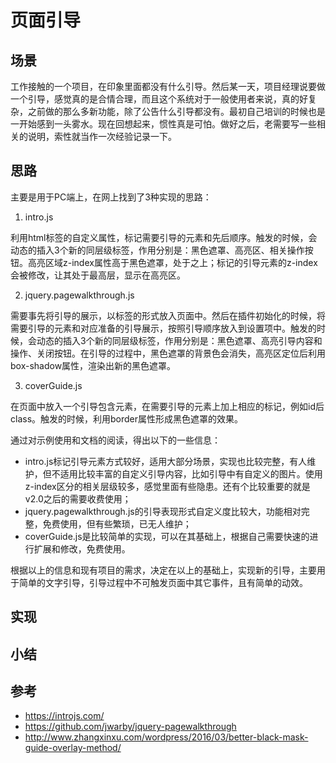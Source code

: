 # 页面引导
## 场景
工作接触的一个项目，在印象里面都没有什么引导。然后某一天，项目经理说要做一个引导，感觉真的是合情合理，而且这个系统对于一般使用者来说，真的好复杂，之前做的那么多新功能，除了公告什么引导都没有。最初自己培训的时候也是一开始感到一头雾水。现在回想起来，惯性真是可怕。做好之后，老需要写一些相关的说明，索性就当作一次经验记录一下。
## 思路
主要是用于PC端上，在网上找到了3种实现的思路：
1. intro.js

利用html标签的自定义属性，标记需要引导的元素和先后顺序。触发的时候，会动态的插入3个新的同层级标签，作用分别是：黑色遮罩、高亮区、相关操作按钮。高亮区域z-index属性高于黑色遮罩，处于之上；标记的引导元素的z-index会被修改，让其处于最高层，显示在高亮区。

2. jquery.pagewalkthrough.js

需要事先将引导的展示，以标签的形式放入页面中。然后在插件初始化的时候，将需要引导的元素和对应准备的引导展示，按照引导顺序放入到设置项中。触发的时候，会动态的插入3个新的同层级标签，作用分别是：黑色遮罩、高亮引导内容和操作、关闭按钮。在引导的过程中，黑色遮罩的背景色会消失，高亮区定位后利用box-shadow属性，渲染出新的黑色遮罩。

3. coverGuide.js

在页面中放入一个引导包含元素，在需要引导的元素上加上相应的标记，例如id后class。触发的时候，利用border属性形成黑色遮罩的效果。

通过对示例使用和文档的阅读，得出以下的一些信息：
- intro.js标记引导元素方式较好，适用大部分场景，实现也比较完整，有人维护，但不适用比较丰富的自定义引导内容，比如引导中有自定义的图片。使用z-index区分的相关层级较多，感觉里面有些隐患。还有个比较重要的就是v2.0之后的需要收费使用；
- jquery.pagewalkthrough.js的引导表现形式自定义度比较大，功能相对完整，免费使用，但有些繁琐，已无人维护；
- coverGuide.js是比较简单的实现，可以在其基础上，根据自己需要快速的进行扩展和修改，免费使用。

根据以上的信息和现有项目的需求，决定在以上的基础上，实现新的引导，主要用于简单的文字引导，引导过程中不可触发页面中其它事件，且有简单的动效。

## 实现

## 小结

## 参考
- https://introjs.com/
- https://github.com/jwarby/jquery-pagewalkthrough
- http://www.zhangxinxu.com/wordpress/2016/03/better-black-mask-guide-overlay-method/